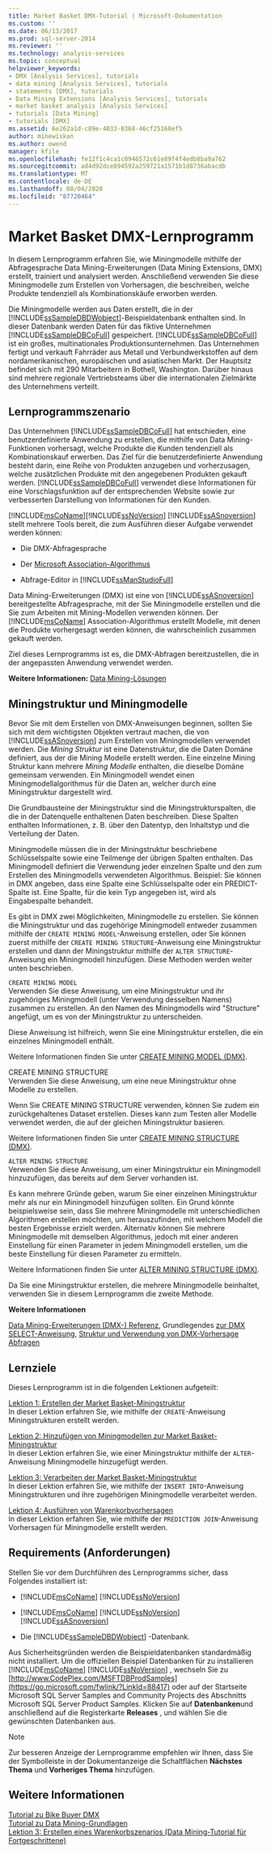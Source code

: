 ```yaml
---
title: Market Basket DMX-Tutorial | Microsoft-Dokumentation
ms.custom: ''
ms.date: 06/13/2017
ms.prod: sql-server-2014
ms.reviewer: ''
ms.technology: analysis-services
ms.topic: conceptual
helpviewer_keywords:
- DMX [Analysis Services], tutorials
- data mining [Analysis Services], tutorials
- statements [DMX], tutorials
- Data Mining Extensions [Analysis Services], tutorials
- market basket analysis [Analysis Services]
- tutorials [Data Mining]
- tutorials [DMX]
ms.assetid: 6e262a1d-c89e-4033-8368-46cf25168ef5
author: minewiskan
ms.author: owend
manager: kfile
ms.openlocfilehash: fe12f1c4ca1c0946572c61e89f4f4edb8ba9a762
ms.sourcegitcommit: ad4d92dce894592a259721a1571b1d8736abacdb
ms.translationtype: MT
ms.contentlocale: de-DE
ms.lasthandoff: 08/04/2020
ms.locfileid: "87720464"
---
```

# <a name="market-basket-dmx-tutorial"></a>Market Basket DMX-Lernprogramm
  In diesem Lernprogramm erfahren Sie, wie Miningmodelle mithilfe der Abfragesprache Data Mining-Erweiterungen (Data Mining Extensions, DMX) erstellt, trainiert und analysiert werden. Anschließend verwenden Sie diese Miningmodelle zum Erstellen von Vorhersagen, die beschreiben, welche Produkte tendenziell als Kombinationskäufe erworben werden.  
  
 Die Miningmodelle werden aus Daten erstellt, die in der [!INCLUDE[ssSampleDBDWobject](../includes/sssampledbdwobject-md.md)]-Beispieldatenbank enthalten sind. In dieser Datenbank werden Daten für das fiktive Unternehmen [!INCLUDE[ssSampleDBCoFull](../includes/sssampledbcofull-md.md)] gespeichert. [!INCLUDE[ssSampleDBCoFull](../includes/sssampledbcofull-md.md)] ist ein großes, multinationales Produktionsunternehmen. Das Unternehmen fertigt und verkauft Fahrräder aus Metall und Verbundwerkstoffen auf dem nordamerikanischen, europäischen und asiatischen Markt. Der Hauptsitz befindet sich mit 290 Mitarbeitern in Bothell, Washington. Darüber hinaus sind mehrere regionale Vertriebsteams über die internationalen Zielmärkte des Unternehmens verteilt.  
  
## <a name="tutorial-scenario"></a>Lernprogrammszenario  
 Das Unternehmen [!INCLUDE[ssSampleDBCoFull](../includes/sssampledbcofull-md.md)] hat entschieden, eine benutzerdefinierte Anwendung zu erstellen, die mithilfe von Data Mining-Funktionen vorhersagt, welche Produkte die Kunden tendenziell als Kombinationskauf erwerben. Das Ziel für die benutzerdefinierte Anwendung besteht darin, eine Reihe von Produkten anzugeben und vorherzusagen, welche zusätzlichen Produkte mit den angegebenen Produkten gekauft werden. [!INCLUDE[ssSampleDBCoFull](../includes/sssampledbcofull-md.md)] verwendet diese Informationen für eine Vorschlagsfunktion auf der entsprechenden Website sowie zur verbesserten Darstellung von Informationen für den Kunden.  
  
 [!INCLUDE[msCoName](../includes/msconame-md.md)][!INCLUDE[ssNoVersion](../includes/ssnoversion-md.md)] [!INCLUDE[ssASnoversion](../includes/ssasnoversion-md.md)] stellt mehrere Tools bereit, die zum Ausführen dieser Aufgabe verwendet werden können:  
  
-   Die DMX-Abfragesprache  
  
-   Der [Microsoft Association-Algorithmus](../../2014/analysis-services/data-mining/microsoft-association-algorithm.md)  
  
-   Abfrage-Editor in [!INCLUDE[ssManStudioFull](../includes/ssmanstudiofull-md.md)]  
  
 Data Mining-Erweiterungen (DMX) ist eine von [!INCLUDE[ssASnoversion](../includes/ssasnoversion-md.md)] bereitgestellte Abfragesprache, mit der Sie Miningmodelle erstellen und die Sie zum Arbeiten mit Mining-Modellen verwenden können. Der [!INCLUDE[msCoName](../includes/msconame-md.md)] Association-Algorithmus erstellt Modelle, mit denen die Produkte vorhergesagt werden können, die wahrscheinlich zusammen gekauft werden.  
  
 Ziel dieses Lernprogramms ist es, die DMX-Abfragen bereitzustellen, die in der angepassten Anwendung verwendet werden.  
  
 **Weitere Informationen:** [Data Mining-Lösungen](../../2014/analysis-services/data-mining/data-mining-solutions.md)  
  
## <a name="mining-structure-and-mining-models"></a>Miningstruktur und Miningmodelle  
 Bevor Sie mit dem Erstellen von DMX-Anweisungen beginnen, sollten Sie sich mit dem wichtigsten Objekten vertraut machen, die von [!INCLUDE[ssASnoversion](../includes/ssasnoversion-md.md)] zum Erstellen von Miningmodellen verwendet werden. Die *Mining Struktur* ist eine Datenstruktur, die die Daten Domäne definiert, aus der die Mining Modelle erstellt werden. Eine einzelne Mining Struktur kann mehrere *Mining Modelle* enthalten, die dieselbe Domäne gemeinsam verwenden. Ein Miningmodell wendet einen Miningmodellalgorithmus für die Daten an, welcher durch eine Miningstruktur dargestellt wird.  
  
 Die Grundbausteine der Miningstruktur sind die Miningstrukturspalten, die die in der Datenquelle enthaltenen Daten beschreiben. Diese Spalten enthalten Informationen, z. B. über den Datentyp, den Inhaltstyp und die Verteilung der Daten.  
  
 Miningmodelle müssen die in der Miningstruktur beschriebene Schlüsselspalte sowie eine Teilmenge der übrigen Spalten enthalten. Das Miningmodell definiert die Verwendung jeder einzelnen Spalte und den zum Erstellen des Miningmodells verwendeten Algorithmus. Beispiel: Sie können in DMX angeben, dass eine Spalte eine Schlüsselspalte oder ein PREDICT-Spalte ist. Eine Spalte, für die kein Typ angegeben ist, wird als Eingabespalte behandelt.  
  
 Es gibt in DMX zwei Möglichkeiten, Miningmodelle zu erstellen. Sie können die Miningstruktur und das zugehörige Miningmodell entweder zusammen mithilfe der `CREATE MINING MODEL`-Anweisung erstellen, oder Sie können zuerst mithilfe der `CREATE MINING STRUCTURE`-Anweisung eine Miningstruktur erstellen und dann der Miningstruktur mithilfe der `ALTER STRUCTURE`-Anweisung ein Miningmodell hinzufügen. Diese Methoden werden weiter unten beschrieben.  
  
 `CREATE MINING MODEL`  
 Verwenden Sie diese Anweisung, um eine Miningstruktur und ihr zugehöriges Miningmodell (unter Verwendung desselben Namens) zusammen zu erstellen. An den Namen des Miningmodells wird "Structure" angefügt, um es von der Miningstruktur zu unterscheiden.  
  
 Diese Anweisung ist hilfreich, wenn Sie eine Miningstruktur erstellen, die ein einzelnes Miningmodell enthält.  
  
 Weitere Informationen finden Sie unter [CREATE MINING MODEL &#40;DMX&#41;](/sql/dmx/create-mining-model-dmx).  
  
 CREATE MINING STRUCTURE  
 Verwenden Sie diese Anweisung, um eine neue Miningstruktur ohne Modelle zu erstellen.  
  
 Wenn Sie CREATE MINING STRUCTURE verwenden, können Sie zudem ein zurückgehaltenes Dataset erstellen. Dieses kann zum Testen aller Modelle verwendet werden, die auf der gleichen Miningstruktur basieren.  
  
 Weitere Informationen finden Sie unter [CREATE MINING STRUCTURE &#40;DMX&#41;](/sql/dmx/create-mining-structure-dmx).  
  
 `ALTER MINING STRUCTURE`  
 Verwenden Sie diese Anweisung, um einer Miningstruktur ein Miningmodell hinzuzufügen, das bereits auf dem Server vorhanden ist.  
  
 Es kann mehrere Gründe geben, warum Sie einer einzelnen Miningstruktur mehr als nur ein Miningmodell hinzufügen sollten. Ein Grund könnte beispielsweise sein, dass Sie mehrere Miningmodelle mit unterschiedlichen Algorithmen erstellen möchten, um herauszufinden, mit welchem Modell die besten Ergebnisse erzielt werden. Alternativ können Sie mehrere Miningmodelle mit demselben Algorithmus, jedoch mit einer anderen Einstellung für einen Parameter in jedem Miningmodell erstellen, um die beste Einstellung für diesen Parameter zu ermitteln.  
  
 Weitere Informationen finden Sie unter [ALTER MINING STRUCTURE &#40;DMX&#41;](/sql/dmx/alter-mining-structure-dmx?view=sql-server-2016).  
  
 Da Sie eine Miningstruktur erstellen, die mehrere Miningmodelle beinhaltet, verwenden Sie in diesem Lernprogramm die zweite Methode.  
  
 **Weitere Informationen**  
  
 [Data Mining-Erweiterungen &#40;DMX-&#41; Referenz](/sql/dmx/data-mining-extensions-dmx-reference), Grundlegendes [zur DMX SELECT-Anweisung](/sql/dmx/understanding-the-dmx-select-statement), [Struktur und Verwendung von DMX-Vorhersage Abfragen](/sql/dmx/structure-and-usage-of-dmx-prediction-queries)  
  
## <a name="what-you-will-learn"></a>Lernziele  
 Dieses Lernprogramm ist in die folgenden Lektionen aufgeteilt:  
  
 [Lektion 1: Erstellen der Market Basket-Miningstruktur](../../2014/tutorials/lesson-1-creating-the-market-basket-mining-structure.md)  
 In dieser Lektion erfahren Sie, wie mithilfe der `CREATE`-Anweisung Miningstrukturen erstellt werden.  
  
 [Lektion 2: Hinzufügen von Miningmodellen zur Market Basket-Miningstruktur](../../2014/tutorials/lesson-2-adding-mining-models-to-the-market-basket-mining-structure.md)  
 In dieser Lektion erfahren Sie, wie einer Miningstruktur mithilfe der `ALTER`-Anweisung Miningmodelle hinzugefügt werden.  
  
 [Lektion 3: Verarbeiten der Market Basket-Miningstruktur](../../2014/tutorials/lesson-3-processing-the-market-basket-mining-structure.md)  
 In dieser Lektion erfahren Sie, wie mithilfe der `INSERT INTO`-Anweisung Miningstrukturen und ihre zugehörigen Miningmodelle verarbeitet werden.  
  
 [Lektion 4: Ausführen von Warenkorbvorhersagen](../../2014/tutorials/lesson-4-executing-market-basket-predictions.md)  
 In dieser Lektion erfahren Sie, wie mithilfe der `PREDICTION JOIN`-Anweisung Vorhersagen für Miningmodelle erstellt werden.  
  
## <a name="requirements"></a>Requirements (Anforderungen)  
 Stellen Sie vor dem Durchführen des Lernprogramms sicher, dass Folgendes installiert ist:  
  
-   [!INCLUDE[msCoName](../includes/msconame-md.md)] [!INCLUDE[ssNoVersion](../includes/ssnoversion-md.md)]  
  
-   [!INCLUDE[msCoName](../includes/msconame-md.md)] [!INCLUDE[ssNoVersion](../includes/ssnoversion-md.md)] [!INCLUDE[ssASnoversion](../includes/ssasnoversion-md.md)]  
  
-   Die [!INCLUDE[ssSampleDBDWobject](../includes/sssampledbdwobject-md.md)] -Datenbank.  
  
 Aus Sicherheitsgründen werden die Beispieldatenbanken standardmäßig nicht installiert. Um die offiziellen Beispiel Datenbanken für zu installieren [!INCLUDE[msCoName](../includes/msconame-md.md)] [!INCLUDE[ssNoVersion](../includes/ssnoversion-md.md)] , wechseln Sie zu [http://www.CodePlex.com/MSFTDBProdSamples](https://go.microsoft.com/fwlink/?LinkId=88417) oder auf der Startseite Microsoft SQL Server Samples and Community Projects des Abschnitts Microsoft SQL Server Product Samples. Klicken Sie auf **Datenbanken**und anschließend auf die Registerkarte **Releases** , und wählen Sie die gewünschten Datenbanken aus.  
  
> [!NOTE]  
>  Zur besseren Anzeige der Lernprogramme empfehlen wir Ihnen, dass Sie der Symbolleiste in der Dokumentanzeige die Schaltflächen **Nächstes Thema** und **Vorheriges Thema** hinzufügen.  
  
## <a name="see-also"></a>Weitere Informationen  
 [Tutorial zu Bike Buyer DMX](../../2014/tutorials/bike-buyer-dmx-tutorial.md)   
 [Tutorial zu Data Mining-Grundlagen](../../2014/tutorials/basic-data-mining-tutorial.md)   
 [Lektion 3: Erstellen eines Warenkorbszenarios &#40;Data Mining-Tutorial für Fortgeschrittene&#41;](../../2014/tutorials/lesson-3-building-a-market-basket-scenario-intermediate-data-mining-tutorial.md)  
  
  
